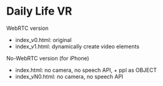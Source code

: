 # Daily Life VR

WebRTC version
* index_v0.html: original
* index_v1.html: dynamically create video elements

No-WebRTC version (for iPhone)
* index.html: no camera, no speech API, + ppl as OBJECT
* index_vN0.html: no camera, no speech API